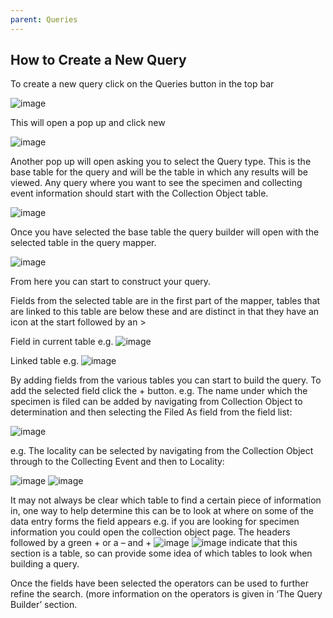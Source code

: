 ```yaml
---
parent: Queries
---
```


## How to Create a New Query

To create a new query click on the Queries button in the top bar

![image](https://user-images.githubusercontent.com/8155743/193580047-aa1d1891-be2d-43ed-81dd-35f5615152f8.png)

This will open a pop up and click new 

![image](https://user-images.githubusercontent.com/8155743/193580082-59e1e084-e030-4ece-b0d9-fc72beba1ad8.png)

Another pop up will open asking you to select the Query type. This is the base table for the query and will be the table in which any results will be viewed. Any query where you want to see the specimen and collecting event information should start with the Collection Object table. 

![image](https://user-images.githubusercontent.com/8155743/193580160-7bcfc0c6-5f22-43e2-987e-553c53fac4b1.png)

Once you have selected the base table the query builder will open with the selected table in the query mapper.

![image](https://user-images.githubusercontent.com/8155743/193580209-7795c679-f366-4e2c-850d-1e8a9783db2a.png)

From here you can start to construct your query. 

Fields from the selected table are in the first part of the mapper, tables that are linked to this table are below these and are distinct in that they have an icon at the start followed by an >

Field in current table e.g.  ![image](https://user-images.githubusercontent.com/8155743/193580278-2e072b16-a92c-4146-aa4d-4999bb8bab05.png)

Linked table e.g. ![image](https://user-images.githubusercontent.com/8155743/193580315-57bf072d-deb4-4df3-ab78-5bafb57cfb06.png)

By adding fields from the various tables you can start to build the query. 
To add the selected field click the + button.
e.g. The name under which the specimen is filed can be added by navigating from Collection Object to determination and then selecting the Filed As field from the field list:

![image](https://user-images.githubusercontent.com/8155743/193580380-7f31dbe8-fe46-484a-be72-2904f88caf87.png)

e.g. The locality can be selected by navigating from the Collection Object through to the Collecting Event and then to Locality:

![image](https://user-images.githubusercontent.com/8155743/193580435-fa0af56b-ae4f-4824-9078-5ef4666e2f7b.png)
![image](https://user-images.githubusercontent.com/8155743/193580449-ae18436e-0444-45aa-a4a9-97eab59b7b41.png)

It may not always be clear which table to find a certain piece of information in, one way to help determine this can be to look at where on some of the data entry forms the field appears e.g. if you are looking for specimen information you could open the collection object page. The headers followed by a green +  or a – and + ![image](https://user-images.githubusercontent.com/8155743/193580506-a4d4a037-c419-4010-9495-e4802b86d599.png) ![image](https://user-images.githubusercontent.com/8155743/193580543-557871fa-7109-4d3e-b30f-8fe781d12127.png) indicate that this section is a table, so can provide some idea of which tables to look when building a query. 

Once the fields have been selected the operators can be used to further refine the search. (more information on the operators is given in ‘The Query Builder’ section.

